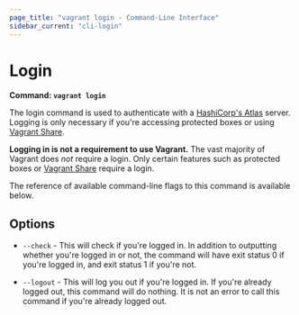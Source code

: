 ```yaml
---
page_title: "vagrant login - Command-Line Interface"
sidebar_current: "cli-login"
---
```


# Login

**Command: `vagrant login`**

The login command is used to authenticate with a
[HashiCorp's Atlas](https://atlas.hashicorp.com) server. Logging is only
necessary if you're accessing protected boxes or using
[Vagrant Share](/v2/share/index.html).

**Logging in is not a requirement to use Vagrant.** The vast majority
of Vagrant does _not_ require a login. Only certain features such as protected
boxes or [Vagrant Share](/v2/share/index.html) require a login.

The reference of available command-line flags to this command
is available below.

## Options

* `--check` - This will check if you're logged in. In addition to outputting
  whether you're logged in or not, the command will have exit status 0 if you're
  logged in, and exit status 1 if you're not.

* `--logout` - This will log you out if you're logged in. If you're already
  logged out, this command will do nothing. It is not an error to call this
  command if you're already logged out.
